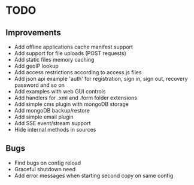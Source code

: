 # TODO

## Improvements

* Add offline applications cache manifest support
* Add support for file uploads (POST requests)
* Add static files memory caching
* Add geoIP lookup
* Add access restrictions according to access.js files
* Add json api example 'auth' for registration, sign in, sign out, recovery password and so on
* Add examples with web GUI controls
* Add handlers for .xml and .form folder extensions
* Add simple cms plugin with mongoDB storage
* Add mongoDB backup/restore
* Add simple email plugin
* Add SSE event/stream support
* Hide internal methods in sources

## Bugs

* Find bugs on config reload
* Graceful shutdown need
* Add error messages when starting second copy on same config
